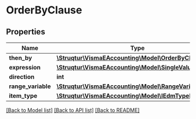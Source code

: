# OrderByClause

## Properties
Name | Type | Description | Notes
------------ | ------------- | ------------- | -------------
**then_by** | [**\Struqtur\VismaEAccounting\Model\OrderByClause**](OrderByClause.md) |  | [optional] 
**expression** | [**\Struqtur\VismaEAccounting\Model\SingleValueNode**](SingleValueNode.md) |  | [optional] 
**direction** | **int** |  | [optional] 
**range_variable** | [**\Struqtur\VismaEAccounting\Model\RangeVariable**](RangeVariable.md) |  | [optional] 
**item_type** | [**\Struqtur\VismaEAccounting\Model\IEdmTypeReference**](IEdmTypeReference.md) |  | [optional] 

[[Back to Model list]](../README.md#documentation-for-models) [[Back to API list]](../README.md#documentation-for-api-endpoints) [[Back to README]](../README.md)


